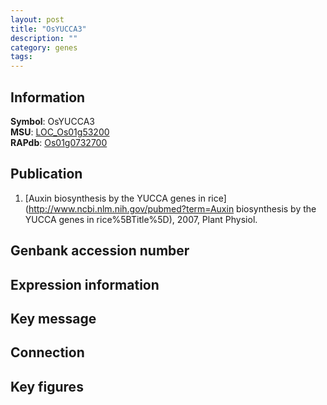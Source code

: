 ```yaml
---
layout: post
title: "OsYUCCA3"
description: ""
category: genes
tags: 
---
```


## Information
__Symbol__: OsYUCCA3  
__MSU__: [LOC_Os01g53200](http://rice.plantbiology.msu.edu/cgi-bin/ORF_infopage.cgi?orf=LOC_Os01g53200)  
__RAPdb__: [Os01g0732700](http://rapdb.dna.affrc.go.jp/viewer/gbrowse_details/irgsp1?name=Os01g0732700)  

## Publication
1. [Auxin biosynthesis by the YUCCA genes in rice](http://www.ncbi.nlm.nih.gov/pubmed?term=Auxin biosynthesis by the YUCCA genes in rice%5BTitle%5D), 2007, Plant Physiol.

## Genbank accession number

## Expression information

## Key message

## Connection

## Key figures


